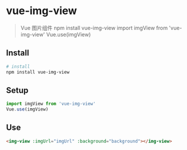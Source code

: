 # vue-img-view

> Vue 图片组件
>  npm install vue-img-view
>  import imgView from 'vue-img-view'
>  Vue.use(imgView)

> <img-view :imgUrl="imgUrl" :background="background"></img-view>


## Install

``` bash
# install
npm install vue-img-view
```


## Setup

``` javascript
import imgView from 'vue-img-view'
Vue.use(imgView)
```


## Use

``` html
<img-view :imgUrl="imgUrl" :background="background"></img-view>
```

